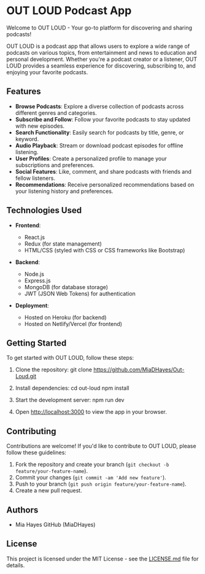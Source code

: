 # OUT LOUD Podcast App

Welcome to OUT LOUD - Your go-to platform for discovering and sharing podcasts!

OUT LOUD is a podcast app that allows users to explore a wide range of podcasts on various topics, from entertainment and news to education and personal development. Whether you're a podcast creator or a listener, OUT LOUD provides a seamless experience for discovering, subscribing to, and enjoying your favorite podcasts.

## Features

- **Browse Podcasts**: Explore a diverse collection of podcasts across different genres and categories.
- **Subscribe and Follow**: Follow your favorite podcasts to stay updated with new episodes.
- **Search Functionality**: Easily search for podcasts by title, genre, or keyword.
- **Audio Playback**: Stream or download podcast episodes for offline listening.
- **User Profiles**: Create a personalized profile to manage your subscriptions and preferences.
- **Social Features**: Like, comment, and share podcasts with friends and fellow listeners.
- **Recommendations**: Receive personalized recommendations based on your listening history and preferences.

## Technologies Used

- **Frontend**:
  - React.js
  - Redux (for state management)
  - HTML/CSS (styled with CSS or CSS frameworks like Bootstrap)

- **Backend**:
  - Node.js
  - Express.js
  - MongoDB (for database storage)
  - JWT (JSON Web Tokens) for authentication

- **Deployment**:
  - Hosted on Heroku (for backend)
  - Hosted on Netlify/Vercel (for frontend)

## Getting Started

To get started with OUT LOUD, follow these steps:

1. Clone the repository:
git clone <https://github.com/MiaDHayes/Out-Loud.git>


2. Install dependencies:
cd out-loud
npm install


3. Start the development server:
npm run dev


4. Open [http://localhost:3000](http://localhost:3000) to view the app in your browser.

## Contributing

Contributions are welcome! If you'd like to contribute to OUT LOUD, please follow these guidelines:

1. Fork the repository and create your branch (`git checkout -b feature/your-feature-name`).
2. Commit your changes (`git commit -am 'Add new feature'`).
3. Push to your branch (`git push origin feature/your-feature-name`).
4. Create a new pull request.

## Authors

- Mia Hayes GitHub (MiaDHayes)

## License

This project is licensed under the MIT License - see the [LICENSE.md](LICENSE.md) file for details.
